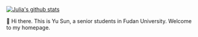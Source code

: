 
[![Julia's github stats](https://github-readme-stats.vercel.app/api?username=JuliaSun623&show_icons=true&theme=tokyonight)](https://github.com/JuliaSun623)


👋 Hi there. This is Yu Sun, a senior students in Fudan University. Welcome to my homepage.
